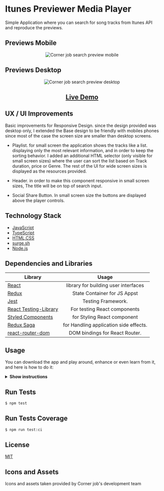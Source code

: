 <h2 align="center">
<h1>Itunes Previewer Media Player</h1>
</h2>

Simple Application where you can search for song tracks from Itunes API and reproduce the previews.

## Previews Mobile

<p align="center">
<img src="https://i.imgur.com/kBYs4YP.gif"
  alt="Corner job search preview mobile"
  >
</p>

## Previews Desktop

<p align="center">
<img src="https://i.imgur.com/voi395r.gif"
  alt="Corner job search preview desktop"
  >
</p>

<h2 align="center"><a  href="https://itunes-previewer.surge.sh/">Live Demo</a></h2>
 
## UX / UI Improvements

Basic improvements for Responsive Design. since the design provided was desktop only, I extended the Base design to be friendly with mobiles phones since most of the case the screen size are smaller than desktop screens.

- Playlist. for small screen the application shows the tracks like a list. displaying only the most relevant information, and in order to keep the sorting behavior. I added an additional HTML selector (only visible for small screen sizes) where the user can sort the list based on Track duration, price or Genre. The rest of the UI for wide screen sizes is displayed as the resources provided.

- Header. in order to make this component responsive in small screen sizes, The title will be on top of search input.

- Social Share Button. In small screen size the buttons are displayed above the player controls.

## Technology Stack

- [JavaScript](https://en.wikipedia.org/wiki/JavaScript)
- [TypeScript](https://www.typescriptlang.org/)
- [HTML,CSS](<https://en.wikipedia.org/wiki/HTML#:~:text=Hypertext%20Markup%20Language%20(HTML)%20is,scripting%20languages%20such%20as%20JavaScript>)
- [surge.sh](https://surge.sh/)
- [Node.js](https://nodejs.org/en/)

## Dependencies and Libraries

| Library                                                                               |                 Usage                  |
| ------------------------------------------------------------------------------------- | :------------------------------------: |
| [React](https://reactjs.org)                                                          |  library for building user interfaces  |
| [Redux](https://redux.js.org/)                                                        |      State Container for JS Appst      |
| [Jest](https://jestjs.io/)                                                            |           Testing Framework.           |
| [React Testing-Library](https://testing-library.com/docs/react-testing-library/intro) |      For testing React components      |
| [Styled Components](https://styled-components.com/)                                   |      for Styling React component       |
| [Redux Saga](https://redux-saga.js.org/)                                              | for Handling application side effects. |
| [react-router-dom](https://www.npmjs.com/package/react-router-dom)                    |     DOM bindings for React Router.     |

## Usage

You can download the app and play around, enhance or even learn from it, and here is how to do it:

<details><summary><b>Show instructions</b></summary>

1.  Clone the repo:

    ```sh
    $ git clone https://github.com/luigi055/itunes-previewer.git
    ```

2.  Install package.json dependencies:

    ```sh
    $ npm install
    ```

3.  start the app 😃:

    ```sh
    $ npm start
    ```

    </details>

## Run Tests

```sh
$ npm test
```

## Run Tests Coverage

```sh
$ npm run test:ci
```

## License

[MIT](https://choosealicense.com/licenses/mit/)

## Icons and Assets

Icons and assets taken provided by Corner job's development team
